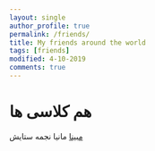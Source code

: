 ```yaml
---
layout: single
author_profile: true
permalink: /friends/
title: My friends around the world
tags: [friends]
modified: 4-10-2019
comments: true
---
```


# هم کلاسی ها
[مبینا](https://github.com/mobina-hsz)
مانیا
نجمه
ستایش



